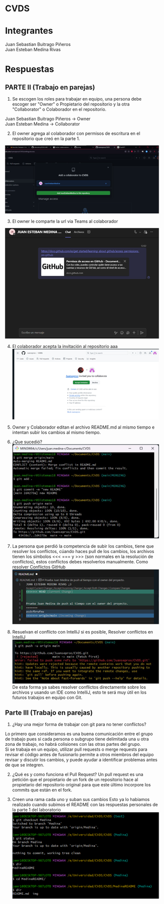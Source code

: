 # CVDS 

# Integrantes
Juan Sebastian Buitrago Piñeros \
Juan Esteban Medina Rivas

# Respuestas

## PARTE II (Trabajo en parejas)

1. Se escogen los roles para trabajar en equipo, una persona debe escoger ser "Owner" o Propietario del repositorio y la otra "Collaborator" o Colaborador en el repositorio.

Juan Sebastian Buitrago Piñeros -> Owner \
Juan Esteban Medina  -> Collaborator

2. El owner agrega al colaborador con permisos de escritura en el repositorio que creó en la parte 1.

![alt text](Capturas/image.png)

3. El owner le comparte la url via Teams al colaborador

![alt text](Capturas/image-1.png)

4. El colaborador acepta la invitación al repositorio
aaa
![alt text](Capturas/image-2.png)

5. Owner y Colaborador editan el archivo README.md al mismo tiempo e intentan subir los cambios al mismo tiempo.

6. ¿Que sucedió?
![alt text](Capturas/image-11.png)

7. La persona que perdió la competencia de subir los cambios, tiene que resolver los conflictos, cúando haces pull de los cambios, los archivos tienen los símbolos <<< === y >>> (son normales en la resolución de conflictos), estos conflictos debes resolverlos manualmente. Como resolver Conflictos GitHub
![alt text](Capturas/image-22.png)

8. Resuelvan el conflicto con IntelliJ si es posible, Resolver conflictos en IntelliJ
![alt text](Capturas/image33.png)
De esta forma ya sabes resolver conflictos directamente sobre los archivos y usando un IDE como IntelliJ, esto te será muy útil en los futuros trabajos en equipo con Git.


## Parte III (Trabajo en parejas)

1. ¿Hay una mejor forma de trabajar con git para no tener conflictos?

Lo primero que consideramos es una buena comunicación entre el grupo de trabajo pues si cada persona o subgrupo tiene delimitada una u otra zona de trabajo, no habrá colisiones con las otras partes del grupo. \
Si se trabaja en un equipo, utilizar pull requests o merge requests para revisar el código antes de fusionarlo permite a otros miembros del equipo revisar y discutir los cambios, y puede ayudar a identificar problemas antes de que se integren.

2. ¿Qué es y como funciona el Pull Request?
Un pull request es una petición que el propietario de un fork de un repositorio hace al propietario del repositorio original para que este último incorpore los commits que están en el fork.

3. Creen una rama cada uno y suban sus cambios
Esto ya lo habiamos realizado cuando subimos el README con las respuestas personales de la parte 1 del laboratorio
![ramaMedina](capturas/ramaMedina.png)
